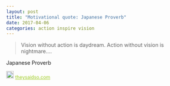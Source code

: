```yaml
---
layout: post
title: "Motivational quote: Japanese Proverb"
date: 2017-04-06
categories: action inspire vision
---
```

> Vision without action is daydream. Action without vision is nightmare....

Japanese Proverb

<span style="z-index:50;font-size:0.9em;"><img src="https://theysaidso.com/branding/theysaidso.png" height="20" width="20" alt="theysaidso.com"/><a href="https://theysaidso.com" title="Powered by quotes from theysaidso.com" style="color: #9fcc25; margin-left: 4px; vertical-align: middle;">theysaidso.com</a></span>
